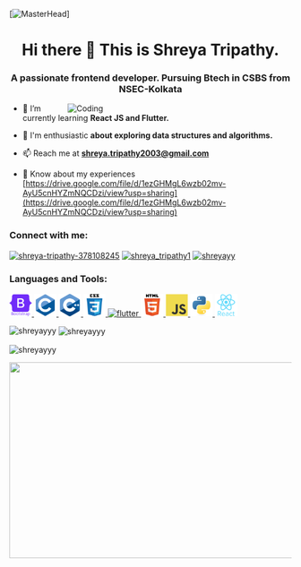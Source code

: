 [![MasterHead](https://camo.githubusercontent.com/adc370d5e2f03791f46c034206c0932baac93320fb80e3c1cb90ccd81fd026b7/68747470733a2f2f6d656469612e6c6963646e2e636f6d2f646d732f696d6167652f4334453132415145724a7359617944757456672f61727469636c652d636f7665725f696d6167652d736872696e6b5f3630305f323030302f302f313635313833353036343236303f653d3231343734383336343726763d6265746126743d5044374e47776b32566833784f4139677866387555734c7341742d4276616b31486d3372756f4753787559)]
<h1 align="center">Hi there 👋 This is Shreya Tripathy.</h1>
<h3 align="center">A passionate frontend developer. Pursuing Btech in CSBS from NSEC-Kolkata</h3>
<img align="right" alt="Coding" width="400" src="https://camo.githubusercontent.com/55bf1c5bb8719075846b61ce1df1cf69528f02d1c23d6a32728a41f1479710c3/68747470733a2f2f737465616d75736572696d616765732d612e616b616d616968642e6e65742f7567632f313633313934373634383936343738353437342f383143424131353137383436364444343731393541323339323332323032453738393837423731342f3f696d773d36333726696d683d33353826696d613d66697426696d706f6c6963793d4c6574746572626f7826696d636f6c6f723d253233303030303030266c6574746572626f783d74727565">

- 🌱 I’m currently learning **React JS and Flutter.**

- 💬 I'm enthusiastic **about exploring data structures and algorithms.**

- 📫 Reach me at **shreya.tripathy2003@gmail.com**

- 📄 Know about my experiences [https://drive.google.com/file/d/1ezGHMgL6wzb02mv-AyU5cnHYZmNQCDzi/view?usp=sharing](https://drive.google.com/file/d/1ezGHMgL6wzb02mv-AyU5cnHYZmNQCDzi/view?usp=sharing)

<h3 align="left">Connect with me:</h3>
<p align="left">
<a href="https://linkedin.com/in/shreya-tripathy-378108245" target="blank"><img align="center" src="https://raw.githubusercontent.com/rahuldkjain/github-profile-readme-generator/master/src/images/icons/Social/linked-in-alt.svg" alt="shreya-tripathy-378108245" height="30" width="40" /></a>
<a href="https://www.hackerrank.com/shreya_tripathy1" target="blank"><img align="center" src="https://raw.githubusercontent.com/rahuldkjain/github-profile-readme-generator/master/src/images/icons/Social/hackerrank.svg" alt="shreya_tripathy1" height="30" width="40" /></a>
<a href="https://www.leetcode.com/shreyayy" target="blank"><img align="center" src="https://raw.githubusercontent.com/rahuldkjain/github-profile-readme-generator/master/src/images/icons/Social/leet-code.svg" alt="shreyayy" height="30" width="40" /></a>
</p>

<h3 align="left">Languages and Tools:</h3>
<p align="left"> <a href="https://getbootstrap.com" target="_blank" rel="noreferrer"> <img src="https://raw.githubusercontent.com/devicons/devicon/master/icons/bootstrap/bootstrap-plain-wordmark.svg" alt="bootstrap" width="40" height="40"/> </a> <a href="https://www.cprogramming.com/" target="_blank" rel="noreferrer"> <img src="https://raw.githubusercontent.com/devicons/devicon/master/icons/c/c-original.svg" alt="c" width="40" height="40"/> </a> <a href="https://www.w3schools.com/cpp/" target="_blank" rel="noreferrer"> <img src="https://raw.githubusercontent.com/devicons/devicon/master/icons/cplusplus/cplusplus-original.svg" alt="cplusplus" width="40" height="40"/> </a> <a href="https://www.w3schools.com/css/" target="_blank" rel="noreferrer"> <img src="https://raw.githubusercontent.com/devicons/devicon/master/icons/css3/css3-original-wordmark.svg" alt="css3" width="40" height="40"/> </a> <a href="https://flutter.dev" target="_blank" rel="noreferrer"> <img src="https://www.vectorlogo.zone/logos/flutterio/flutterio-icon.svg" alt="flutter" width="40" height="40"/> </a> <a href="https://www.w3.org/html/" target="_blank" rel="noreferrer"> <img src="https://raw.githubusercontent.com/devicons/devicon/master/icons/html5/html5-original-wordmark.svg" alt="html5" width="40" height="40"/> </a> <a href="https://developer.mozilla.org/en-US/docs/Web/JavaScript" target="_blank" rel="noreferrer"> <img src="https://raw.githubusercontent.com/devicons/devicon/master/icons/javascript/javascript-original.svg" alt="javascript" width="40" height="40"/> </a> <a href="https://www.python.org" target="_blank" rel="noreferrer"> <img src="https://raw.githubusercontent.com/devicons/devicon/master/icons/python/python-original.svg" alt="python" width="40" height="40"/> </a> <a href="https://reactjs.org/" target="_blank" rel="noreferrer"> <img src="https://raw.githubusercontent.com/devicons/devicon/master/icons/react/react-original-wordmark.svg" alt="react" width="40" height="40"/> </a> </p>

<p><img align="left" src="https://github-readme-stats.vercel.app/api/top-langs?username=shreyayyy&show_icons=true&locale=en&layout=compact" alt="shreyayyy" /></p>

<p>&nbsp;<img align="center" src="https://github-readme-stats.vercel.app/api?username=shreyayyy&show_icons=true&locale=en" alt="shreyayyy" /></p>

<p><img align="center" src="https://github-readme-streak-stats.herokuapp.com/?user=shreyayyy&" alt="shreyayyy" /></p>
<img align="center" height="350em" width="900em" src="https://leetcard.jacoblin.cool/Shreyayy?theme=light&font=Karma&ext=contest" />
